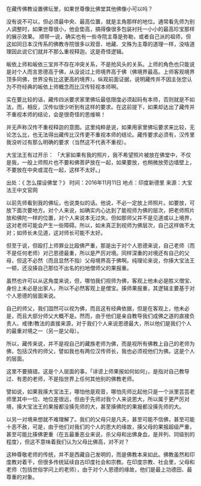 在藏传佛教设置佛坛里，如果世尊像比佛堂其他佛像小可以吗？

没有说不可以，但必须最中央、最高位置，就是主角那样的地位。通常看先师为别人调整时，如果世尊很小，他会垫高，搞得像很多包装衬托一小小的最高珍宝那样的展示效果。
顺带一说，确实也有一些寺院主尊是弥勒，或者自己派的祖师，但这如同日本汉传系的佛教寺院很多以观音、地藏、文殊为主尊的道理一样，没啥道理因此说它们就并不那么重视释迦。这是奇怪逻辑。

皈依上师和皈依三宝并不存在冲突关系，不是抢风头的关系。上师的角色也只能说是对个人而言恩德高于佛，从没说过上师境界高于佛（佛境界最高。上师客观境界顶多同佛，世界没有比这更高的境界）。纵观前面证据，说明藏传并不因主张您认为不符经典的皈依上师概念而比汉传轻视本师啊。

实在要比较的话，藏传四派要求家里佛坛最低限度必须起码有本师，否则就是不如法，而，相反，汉传似很少听到有这样的要求。在这前提下，如果却达出了藏传并不重视本师的结论，会是很奇怪的思维嘛！

并无声称汉传不重视释迦的意图。这里纯粹是说，如果用家里佛坛要求来比较，无论怎么比，也无法得出藏传比汉传更不重视本师的结论。藏传要求必须有，汉传里我没听过有那么明确的要求（当然这不代表不重视）。

大宝法王有过开示：
「大家如果有我的照片，我不希望照片被放在佛堂中，不仅是我，一般上师照片也不要和佛菩萨放在一起，如果要放，也稍微放旁边墙壁上，不要放在中央或混在一起，这样不太好。」

出处：《 怎么摆设佛堂？》
时间：2016年11月11日
地点：印度新德里
来源：大宝法王中文官网

以前先师看到我的佛坛，也说类似的话。他说，不必一定放上师照片。如要放，可放下面次要地方。对个人来说，如确实内心达到了能视师为佛的层次，把老师照片放和佛陀一样的位置，对个人来说本无过失。但如那师父并不是见道或以上境界，这对老师可能会产生一些障碍。所以，如未真正到视师为佛层次，自己这样做不太对；如师长未见道，这对师长可能不太好。

但至于说，但殴打上师罪业比殴佛严重，那是出于对个人恩德来说，自己老师（而不是任何老师）对己恩德最重，所以是严厉对境。同样深重的对境还有自己的父母，但这不必然（而且显然不指）父母境界高于佛啊。纯理论来说，你揍大宝法王一顿，还没揍自己那位不出名的扫地僧师父的果报重。

虽然也许可以从这角度来说，但，哪怕我们视师为佛，客观上他未必是胜义僧宝、身份上未必是出家人，所以不必然客观上是僧宝。揍师果报重，其逻辑主要基于对个人恩德的层面来说。

自己的师父，我们固然可以视为佛，而且这有经典依据，但是在客观上，他未必是，而且大部分师父大概不是。然而，由于他们是亲自教导我们成佛之道的直接负责人、戒律/教法的直接来源，对于我们个人来说恩德最大，所以他们是我们个人的最重对境之一（另一是父母）。

所以，藏传来说，并不是视自己的藏族老师为佛，而是视所有佛教上自己的老师为佛，包括汉传的师父，譬如我也有两位汉传师长，我也必须视他们为佛。这是个人的层面。

这里不要搞错。这是个人层面的事，「诽谤上师果报如何如何」，是指对自己教导过、有恩的老师，不是指世界上任何其他别的佛教老师。

譬如说，如果我揍大宝法王，哪怕他是观音，哪怕先师比起他只是一个派里芸芸老师里其中一位、地位差很远，但由于先师对我个人来说恩大，所以属于更严厉对境，揍大宝法王的果报都没揍先师的大，甚至揍佛陀的果报都没揍先师的大。

以另一对境来想就不难理解了。我们的父母只是凡夫，甚至可能不信佛，甚至可能十恶不赦，可是，由于他们对我们的个人的恩大的缘故，揍父母的果报超级严重，甚至可能比揍佛更重（在五最重恶业来说，杀父母和出佛身血，是并列、同级别的程度），但这不意味着我们认为父母比佛高，对不对？

这种尊敬老师的传统，并不是西藏自己发明的，而是佛教本来如此。佛教虽然和印度教对着干，但很多传统延续自古印度社会和宗教。在印度宗教、社会里，父母和老师（包括世俗学问上的老师），由于对个人恩德的缘故，他们是最上功德田、最尊重的对象。
